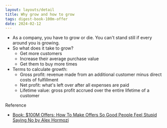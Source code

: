 ```yaml
---
layout: layouts/detail
title: Why grow and how to grow
tags: digest-book-100m-offer
date: 2024-02-12
---
```

- As a company, you have to grow or die. You can't stand still if every around you is growing.
- So what does it take to grow?
  - Get more customers
  - Increase their average purchase value
  - Get them to buy more times
- Terms to calculate growth:
  - Gross profit: revenue made from an additional customer minus direct costs of fulfillment
  - Net profit: what's left over after all expenses are paid
  - Lifetime value: gross profit accrued over the entire lifetime of a customer

Reference
- [Book: $100M Offers: How To Make Offers So Good People Feel Stupid Saying No by Alex Hormozi](https://www.amazon.com/100M-Offers-People-Stupid-Saying-ebook/dp/B099QVG1H8)